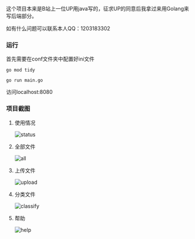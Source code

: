 这个项目本来是B站上一位UP用java写的，征求UP的同意后我拿过来用Golang来写后端部分。

如有什么问题可以联系本人QQ：1203183302




### 运行

首先需要在conf文件夹中配置好ini文件

```
go mod tidy
```

```
go run main.go
```

访问localhost:8080



### 项目截图

1. 使用情况

   ![status](https://git-xg.oss-cn-shanghai.aliyuncs.com/status.png)

2. 全部文件

   ![all](https://git-xg.oss-cn-shanghai.aliyuncs.com/all.png)

3. 上传文件

   ![upload](https://git-xg.oss-cn-shanghai.aliyuncs.com/upload.png)

4. 分类文件

   ![classify](https://git-xg.oss-cn-shanghai.aliyuncs.com/classify.png)

5. 帮助

   ![help](https://git-xg.oss-cn-shanghai.aliyuncs.com/help.png)
